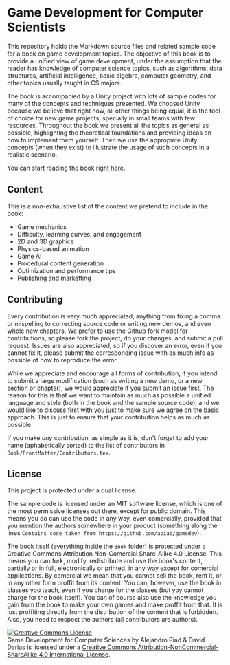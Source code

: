 # Game Development for Computer Scientists

This repository holds the Markdown source files and related sample code for a book on game development topics.
The objective of this book is to provide a unified view of game development, under the assumption that
the reader has knowledge of computer science topics, such as algorithms, data structures, artificial intelligence,
basic algebra, computer geometry, and other topics usually taught in CS majors.

The book is accompanied by a Unity project with lots of sample codes for many of the concepts and techniques
presented. We choosed Unity because we believe that right now, all other things being equal, it is the tool
of choice for new game projects, specially in small teams with few resources. Throughout the book we
present all the topics as general as possible, highlighting the theoretical foundations and providing
ideas on how to implement them yourself. Then we use the appropiate Unity concepts (when they exist) to
illustrate the usage of such concepts in a realistic scenario.

You can start reading the book [right here](Book/Main.md).

## Content

This is a non-exhaustive list of the content we pretend to include in the book:

* Game mechanics
* Difficulty, learning curves, and engagement
* 2D and 3D graphics
* Physics-based animation
* Game AI
* Procedural content generation
* Optimization and performance tips
* Publishing and marketting

## Contributing

Every contribution is very much appreciated, anything from fixing a comma or mispelling to correcting
source code or writing new demos, and even whole new chapters. We prefer to use the Github fork model
for contributions, so please fork the project, do your changes, and submit a pull request. Issues
are also appreciated, so if you discover an error, even if you cannot fix it, please submit the
corresponding issue with as much info as possible of how to reproduce the error.

While we appreciate and encourage all forms of contribution, if you intend to submit a large
modification (such as writing a new demo, or a new section or chapter), we would appreciate
if you submit an issue first. The reason for this is that we want to maintain as much as possible
a unified language and style (both in the book and the sample source code), and we would like
to discuss first with you just to make sure we agree on the basic approach. This is just to ensure
that your contribution helps as much as possible.

If you make *any* contribution, as simple as it is, don't forget to add your name (aphabetically sorted)
to the list of contributors in `Book/FrontMatter/Contributors.tex`.

## License

This project is protected under a dual license.

The sample code is licensed under an MIT software license, which is one of the most permissive licenses out there,
except for public domain. This means you do can use the code in any way, even comercially, provided that you
mention the authors somewhere in your product (something along the lines `Contains code taken from https://github.com/apiad/gamedev`).

The book itself (everything inside the `Book` folder) is protected
under a Creative Commons Attribution Non-Comercial Share-Alike 4.0 License. This means you can fork, modify,
redistribute and use the book's content, partially or in full, electronically or printed, in any way except
for comercial applications. By comercial we mean that you cannot sell the book, rent it, or in any other
form proffit from its content. You can, however, use the book in classes you teach, even if you charge for
the classes (but yoy cannot charge for the book itself). You can of course also use the knowledge you gain
from the book to make your own games and make proffit from that. It is just proffiting directly from the
distribution of the content that is forbidden. Also, you need to respect the authors (all contributors are authors).

<a rel="license" href="http://creativecommons.org/licenses/by-nc-sa/4.0/"><img alt="Creative Commons License" style="border-width:0" src="https://i.creativecommons.org/l/by-nc-sa/4.0/88x31.png" /></a><br /><span xmlns:dct="http://purl.org/dc/terms/" property="dct:title">Game Development for Computer Sciences</span> by <span xmlns:cc="http://creativecommons.org/ns#" property="cc:attributionName">Alejandro Piad & David Darias</span> is licensed under a <a rel="license" href="http://creativecommons.org/licenses/by-nc-sa/4.0/">Creative Commons Attribution-NonCommercial-ShareAlike 4.0 International License</a>.

